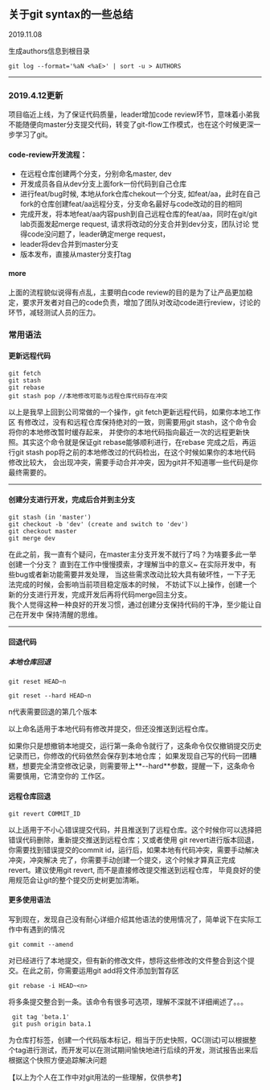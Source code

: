 ## 关于git syntax的一些总结

2019.11.08

生成authors信息到根目录

```
git log --format='%aN <%aE>' | sort -u > AUTHORS

```

---

### 2019.4.12更新
项目临近上线，为了保证代码质量，leader增加code review环节，意味着小弟我不能随便向master分支提交代码，转变了git-flow工作模式，也在这个时候更深一步学习了git。

#### code-review开发流程：

* 在远程仓库创建两个分支，分别命名master, dev
* 开发成员各自从dev分支上面fork一份代码到自己仓库
* 进行feat/bug时候, 本地从fork仓库chekout一个分支, 如feat/aa，此时在自己fork的仓库创建feat/aa远程分支，分支命名最好与code改动的目的相同
* 完成开发，将本地feat/aa内容push到自己远程仓库的feat/aa，同时在git/git lab页面发起merge request, 请求将改动的分支合并到dev分支，团队讨论
觉得code没问题了，leader确定merge request，
* leader将dev合并到master分支
* 版本发布，直接从master分支打tag

#### more
 上面的流程貌似说得有点乱，主要明白code review的目的是为了让产品更加稳定，要求开发者对自己的code负责，增加了团队对改动code进行review，讨论的环节，减轻测试人员的压力。



### 常用语法

#### 更新远程代码

```
git fetch 
git stash 
git rebase
git stash pop //本地修改可能与远程仓库代码存在冲突

```

以上是我早上回到公司常做的一个操作，git fetch更新远程代码，如果你本地工作区
有修改过，没有和远程仓库保持绝对的一致，则需要用git stash，这个命令会将你的本地修改暂时缓存起来，
并使你的本地代码指向最近一次的远程更新快照。其实这个命令就是保证git rebase能够顺利进行，在rebase
完成之后，再运行git stash pop将之前的本地修改过的代码检出，在这个时候如果你的本地代码修改比较大，
会出现冲突，需要手动合并冲突，因为git并不知道哪一些代码是你最终需要的。

***

#### 创建分支进行开发，完成后合并到主分支

```
git stash (in 'master')
git checkout -b 'dev' (create and switch to 'dev')
git checkout master
git merge dev

```

在此之前，我一直有个疑问，在master主分支开发不就行了吗？为啥要多此一举创建一个分支？
直到在工作中慢慢摸索，才理解当中的意义~ 在实际开发中，有些bug或者新功能需要并发处理，
当这些需求改动比较大具有破坏性，一下子无法完成的时候，会影响当前项目稳定版本的时候，
不妨试下以上操作，创建一个新的分支进行开发，完成开发后再将代码merge回主分支。  
我个人觉得这种一种良好的开发习惯，通过创建分支保持代码的干净，至少能让自己在开发中
保持清醒的思维。

---

#### 回退代码

##### 本地仓库回退

```
git reset HEAD~n

git reset --hard HEAD~n
```

n代表需要回退的第几个版本

以上命名适用于本地代码有修改并提交，但还没推送到远程仓库。  

如果你只是想撤销本地提交，运行第一条命令就行了，这条命令仅仅撤销提交历史记录而已，你修改的代码依然会保存到本地仓库；
如果发现自己写的代码一团糟糕，想要完全清空修改记录，则需要带上**--hard**参数，提醒一下，这条命令需要慎用，它清空你的
工作区。

#### 远程仓库回退


```
git revert COMMIT_ID
```

以上适用于不小心错误提交代码，并且推送到了远程仓库。这个时候你可以选择把错误代码删除，重新提交推送到远程仓库；又或者使用
git revert进行版本回退，你需要找到错误提交的commit id，运行后，如果本地有代码冲突，需要手动解决冲突，冲突解决
完了，你需要手动创建一个提交，这个时候才算真正完成revert。建议使用git revert, 而不是直接修改提交推送到远程仓库，
毕竟良好的使用规范会让git的整个提交历史树更加清晰。


#### 更多使用语法

写到现在，发现自己没有耐心详细介绍其他语法的使用情况了，简单说下在实际工作中有遇到的情况

```
git commit --amend
```

对已经进行了本地提交，但有新的修改文件，想将这些修改的文件整合到这个提交。在此之前，你需要运用git add将文件添加到暂存区

```
git rebase -i HEAD~<n>
```

将多条提交整合到一条。该命令有很多可选项，理解不深就不详细阐述了。。。

```
 git tag 'beta.1'
 git push origin bata.1
```

为仓库打标签，创建一个代码版本标记，相当于历史快照，QC(测试)可以根据整个tag进行测试，而开发可以在测试期间愉快地进行后续的开发，测试报告出来后
根据这个快照方便追踪解决问题


【以上为个人在工作中对git用法的一些理解，仅供参考】
